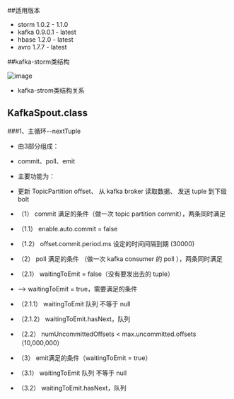 ##适用版本
- storm 1.0.2 - 1.1.0
- kafka 0.9.0.1 - latest
- hbase 1.2.0 - latest
- avro 1.7.7 - latest

##kafka-storm类结构

![image](https://github.com/yilong2001/avro-kafka-strom-hbases/blob/master/imgs/storm-kafka.png)

- kafka-strom类结构关系

## KafkaSpout.class
###1、主循环--nextTuple
- 由3部分组成：
- commit、poll、emit
- 主要功能为：
- 更新 TopicPartition offset、 从 kafka broker 读取数据、 发送 tuple 到下级 bolt

- （1） commit 满足的条件（做一次 topic partition commit），两条同时满足
- （1.1） enable.auto.commit = false
- （1.2） offset.commit.period.ms 设定的时间间隔到期 (30000)

- （2） poll 满足的条件 （做一次 kafka consumer 的 poll ），两条同时满足
- （2.1） waitingToEmit = false（没有要发出去的 tuple）
-  --> waitingToEmit = true，需要满足的条件
- （2.1.1） waitingToEmit 队列 不等于 null
- （2.1.2） waitingToEmit.hasNext，队列

- （2.2） numUncommittedOffsets < max.uncommitted.offsets（10,000,000）

- （3） emit满足的条件（waitingToEmit = true）
- （3.1） waitingToEmit 队列 不等于 null
- （3.2） waitingToEmit.hasNext，队列


